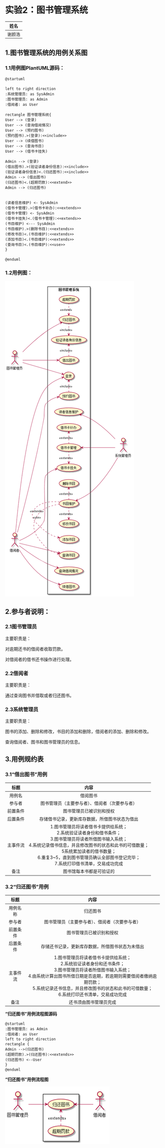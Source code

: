 # 实验2：图书管理系统

|  姓名  |  
| :--: | 
|  谢颜浩  | 

## 1.图书管理系统的用例关系图

### 1.1用例图PlantUML源码：

```
@startuml

left to right direction
:系统管理员: as SysAdmin
:图书管理员: as Admin
:借阅者: as User

rectangle 图书管理系统{
User --> (登录)
User --> (查询借阅情况)
User --> (预约图书)
(预约图书).>(登录):<<include>>
User --> (续借图书)
User --> (查询书目)
User --> (借书卡挂失)

Admin --> (登录)
(借出图书).>(验证读者身份信息):<<include>>
(验证读者身份信息)<.(归还图书):<<include>>
Admin --> (借出图书)
(归还图书)<.(超期罚款):<<extend>>
Admin --> (归还图书)


(读者信息维护) <- SysAdmin
(借书卡管理).>(借书卡补办):<<extends>>
(借书卡管理) <- SysAdmin
(借书卡挂失)<.(借书卡管理):<<extends>>
(书目维护) <--- SysAdmin
(书目维护).>(删除书目):<<extends>>
(修改书目)<.(书目维护):<<extends>>
(添加书目)<.(书目维护):<<extends>>
(查询书目)<.(书目维护):<<use>>
}

@enduml
```

### 1.2用例图：

![](./bk.png)



## 2.参与者说明：

### 2.1图书管理员

主要职责是：

对逾期还书的借阅者收取罚款。

对借阅者的借书还书操作进行处理。

### 2.2借阅者

主要职责是：

通过查询图书并借取或者归还图书。

### 2.3系统管理员

主要职责是：

图书的添加、删除和修改，书目的添加和删除，借阅者的添加、删除和修改。

查询借阅者、图书和图书管理员的信息。

## 3.用例规约表

### 3.1“借出图书”用例

|  标题  |                    内容                    |
| :--: | :--------------------------------------: |
| 用例名  |                   借阅图书                   |
| 参与者  |         图书管理员（主要参与者）、借阅者（次要参与者）          |
| 前置条件 |               图书管理员已被识别和授权               |
| 后置条件 |         存储借书记录，更新库存数据，所借图书状态为借出          |
| 主事件流 | 1.图书管理员将读者借书卡提供给系统；<br>2.系统验证读者身份和借书条件；<br>3.图书管理员将读者所借图书输入系统；<br>4.系统记录借书信息，并且修改图书的状态和此书的可借数量；<br>5系统累加读者的借书数量；<br>6.重复3~5，直到图书管理员确认全部图书登记完毕；<br>7.系统打印借书清单，交易成功完成 |
|  备注  |               图书馆每本书都是可验证的               |



### 3.2“归还图书”用例

|  标题  |                    内容                    |
| :--: | :--------------------------------------: |
| 用例名称 |                   归还图书                   |
| 参与者  |         图书管理员（主要参与者）、借阅者（次要参与者）          |
| 前置条件 |               图书管理员已被识别和授权               |
| 后置条件 |         存储还书记录，更新库存数据，所借图书状态为未借出         |
| 主事件流 | 1.图书管理员将读者借书卡提供给系统；<br>2.系统验证读者身份和还书条件；<br>3.图书管理员将读者所借图书输入系统；<br>4.由系统计算出图书所借日期是否逾期，若逾期则需要借阅者缴纳逾期罚款；<br>5.系统记录还书信息，并且修改图书的状态和此书的可借数量；<br>6.系统打印还书清单，交易成功完成 |
|  备注  |               还书须由图书管理员完成                |

**“归还图书”用例流程图源码**

```
@startuml
:图书管理员: as Admin
:借阅者: as User
left to right direction
rectangle {
Admin -->(归还图书)
(超期罚款).>(归还图书):<<extends>>
(归还图书) <--User
}
@enduml
```

**“归还图书”用例流程图**

![](./buybook.png)
